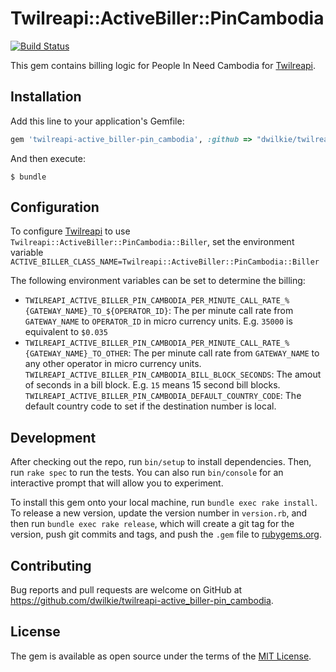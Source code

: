 # Twilreapi::ActiveBiller::PinCambodia

[![Build Status](https://travis-ci.org/dwilkie/twilreapi-active_biller-pin_cambodia.svg?branch=master)](https://travis-ci.org/dwilkie/twilreapi-active_biller-pin_cambodia)

This gem contains billing logic for People In Need Cambodia for [Twilreapi](https://github.com/dwilkie/twilreapi).

## Installation

Add this line to your application's Gemfile:

```ruby
gem 'twilreapi-active_biller-pin_cambodia', :github => "dwilkie/twilreapi-active_biller-pin_cambodia"
```

And then execute:

    $ bundle

## Configuration

To configure [Twilreapi](https://github.com/dwilkie/twilreapi) to use `Twilreapi::ActiveBiller::PinCambodia::Biller`, set the environment variable `ACTIVE_BILLER_CLASS_NAME=Twilreapi::ActiveBiller::PinCambodia::Biller`

The following environment variables can be set to determine the billing:

* `TWILREAPI_ACTIVE_BILLER_PIN_CAMBODIA_PER_MINUTE_CALL_RATE_%{GATEWAY_NAME}_TO_${OPERATOR_ID}`:  The per minute call rate from `GATEWAY_NAME` to `OPERATOR_ID` in micro currency units. E.g. `35000` is equivalent to `$0.035`
* `TWILREAPI_ACTIVE_BILLER_PIN_CAMBODIA_PER_MINUTE_CALL_RATE_%{GATEWAY_NAME}_TO_OTHER`: The per minute call rate from `GATEWAY_NAME` to any other operator in micro currency units.
`TWILREAPI_ACTIVE_BILLER_PIN_CAMBODIA_BILL_BLOCK_SECONDS`: The amout of seconds in a bill block. E.g. `15` means 15 second bill blocks.
`TWILREAPI_ACTIVE_BILLER_PIN_CAMBODIA_DEFAULT_COUNTRY_CODE`: The default country code to set if the destination number is local.

## Development

After checking out the repo, run `bin/setup` to install dependencies. Then, run `rake spec` to run the tests. You can also run `bin/console` for an interactive prompt that will allow you to experiment.

To install this gem onto your local machine, run `bundle exec rake install`. To release a new version, update the version number in `version.rb`, and then run `bundle exec rake release`, which will create a git tag for the version, push git commits and tags, and push the `.gem` file to [rubygems.org](https://rubygems.org).

## Contributing

Bug reports and pull requests are welcome on GitHub at https://github.com/dwilkie/twilreapi-active_biller-pin_cambodia.

## License

The gem is available as open source under the terms of the [MIT License](http://opensource.org/licenses/MIT).

